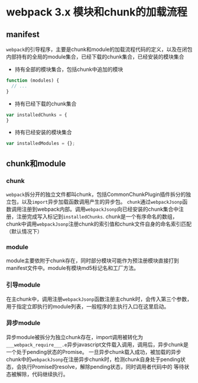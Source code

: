 # webpack 3.x 模块和chunk的加载流程

## manifest
```webpack```的引导程序，主要是chunk和module的加载流程代码的定义，以及在闭包内部持有的全局的module集合，已经下载的chunk集合，已经安装的模块集合

* 持有全部的模块集合，包括chunk中追加的模块
```javascript
function (modules) {
  // ...
}
```

* 持有已经下载的chunk集合
```javascript
var installedChunks = {
}
```

* 持有已经安装的模块集合
```javascript
var installedModules = {};
```

## chunk和module

### chunk
```webpack```拆分开的独立文件都叫chunk，包括CommonChunkPlugin插件拆分的独立包，以及```import```异步加载函数调用产生的异步包。
```chunk```通过```webpackJsonp```函数调用注册到webpack内部。调用```webpackJsonp```向已经安装的chunk集合中注册，注册完成写入标记到```installedChunks```.
chunk是一个有序命名的数组，chunk中调用```webpackJsonp```注册chunk的索引值和chunk文件自身的命名索引匹配（默认情况下）

### module
module主要依附于chunk存在，同时部分模块可能作为预注册模块直接打到manifest文件中。module有模块md5标记名和工厂方法。


### 引导module
在主chunk中，调用注册```webpackJsonp```函数注册主chunk时，会传入第三个参数，用于指定立即执行的module列表，一般程序的主执行入口在这里启动。

### 异步module
异步module被拆分为独立chunk存在，import调用被转化为```___webpack_require___.e```异步javascript文件载入调用，调用后，异步chunk是一个处于pending状态的Promise。
一旦异步chunk载入成功，被加载的异步chunk中的```webpackJsonp```在注册异步chunk时，检测chunk自身处于pending状态，会执行Promise的resolve，解除pending状态，同时调用者代码中的
等待状态被解除，代码继续执行。
